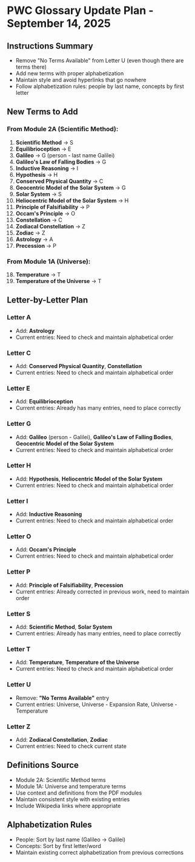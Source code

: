 # PWC Glossary Update Plan - September 14, 2025

## Instructions Summary
- Remove "No Terms Available" from Letter U (even though there are terms there)
- Add new terms with proper alphabetization
- Maintain style and avoid hyperlinks that go nowhere
- Follow alphabetization rules: people by last name, concepts by first letter

## New Terms to Add

### From Module 2A (Scientific Method):
1. **Scientific Method** → S
2. **Equilibrioception** → E  
3. **Galileo** → G (person - last name Galilei)
4. **Galileo's Law of Falling Bodies** → G
5. **Inductive Reasoning** → I
6. **Hypothesis** → H
7. **Conserved Physical Quantity** → C
8. **Geocentric Model of the Solar System** → G
9. **Solar System** → S
10. **Heliocentric Model of the Solar System** → H
11. **Principle of Falsifiability** → P
12. **Occam's Principle** → O
13. **Constellation** → C
14. **Zodiacal Constellation** → Z
15. **Zodiac** → Z
16. **Astrology** → A
17. **Precession** → P

### From Module 1A (Universe):
18. **Temperature** → T
19. **Temperature of the Universe** → T

## Letter-by-Letter Plan

### Letter A
- Add: **Astrology**
- Current entries: Need to check and maintain alphabetical order

### Letter C  
- Add: **Conserved Physical Quantity**, **Constellation**
- Current entries: Need to check and maintain alphabetical order

### Letter E
- Add: **Equilibrioception**
- Current entries: Already has many entries, need to place correctly

### Letter G
- Add: **Galileo** (person - Galilei), **Galileo's Law of Falling Bodies**, **Geocentric Model of the Solar System**
- Current entries: Need to check and maintain alphabetical order

### Letter H
- Add: **Hypothesis**, **Heliocentric Model of the Solar System**
- Current entries: Need to check and maintain alphabetical order

### Letter I
- Add: **Inductive Reasoning**
- Current entries: Need to check and maintain alphabetical order

### Letter O
- Add: **Occam's Principle**
- Current entries: Need to check and maintain alphabetical order

### Letter P
- Add: **Principle of Falsifiability**, **Precession**
- Current entries: Already corrected in previous work, need to maintain order

### Letter S
- Add: **Scientific Method**, **Solar System**
- Current entries: Already has many entries, need to place correctly

### Letter T
- Add: **Temperature**, **Temperature of the Universe**
- Current entries: Need to check and maintain alphabetical order

### Letter U
- Remove: **"No Terms Available"** entry
- Current entries: Universe, Universe - Expansion Rate, Universe - Temperature

### Letter Z
- Add: **Zodiacal Constellation**, **Zodiac**
- Current entries: Need to check current state

## Definitions Source
- Module 2A: Scientific Method terms
- Module 1A: Universe and temperature terms
- Use context and definitions from the PDF modules
- Maintain consistent style with existing entries
- Include Wikipedia links where appropriate

## Alphabetization Rules
- People: Sort by last name (Galileo → Galilei)
- Concepts: Sort by first letter/word
- Maintain existing correct alphabetization from previous corrections

